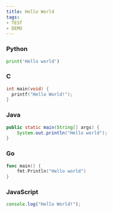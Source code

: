 ```yaml
---
title: Hello World
tags: 
- TEST
- DEMO
---
```


### Python

``` python
print('Hello world')
```

### C

``` c
int main(void) {
  printf("Hello World!");
}
```

### Java

``` java
public static main(String[] args) {
    System.out.println("Hello world");
}
```

### Go
```go
func main() {
    fmt.Println("Hello world")
}
```

### JavaScript
```javascript
console.log("Hello World!");
```
